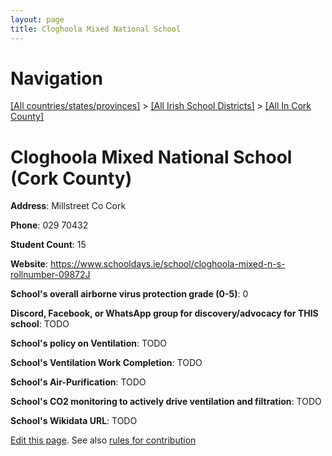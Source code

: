 ```yaml
---
layout: page
title: Cloghoola Mixed National School
---
```

# Navigation

[[All countries/states/provinces]](../../..) > [[All Irish School Districts]](../..) > [[All In Cork County]](..)

# Cloghoola Mixed National School (Cork County)

**Address**: Millstreet Co Cork

**Phone**: 029 70432

**Student Count**: 15

**Website**: <https://www.schooldays.ie/school/cloghoola-mixed-n-s-rollnumber-09872J>

**School's overall airborne virus protection grade (0-5)**: 0

**Discord, Facebook, or WhatsApp group for discovery/advocacy for THIS school**: TODO

**School's policy on Ventilation**: TODO

**School's Ventilation Work Completion**: TODO

**School's Air-Purification**: TODO

**School's CO2 monitoring to actively drive ventilation and filtration**: TODO

**School's Wikidata URL**: TODO


[Edit this page](https://github.com/ventilate-schools/Ireland/edit/main/./Cork_County/Cloghoola_Mixed_National_School.md). See also [rules for contribution](../../../contribution-rules/)